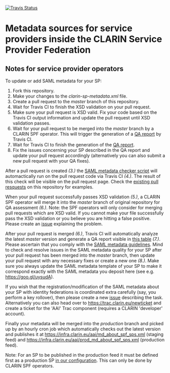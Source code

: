 [![Travis Status](https://travis-ci.org/clarin-eric/SPF-SPs-metadata.svg?branch=master)](https://travis-ci.org/clarin-eric/SPF-SPs-metadata)
# Metadata sources for service providers inside the CLARIN Service Provider Federation

## Notes for service provider operators

To update or add SAML metadata for your SP:
1. Fork this repository.
2. Make your changes to the *clarin-sp-metadata.xml* file.
3. Create a pull request to the *master* branch of this repository.
4. Wait for Travis CI to finish the XSD validation on your pull request.
5. Make sure your pull request is XSD valid. Fix your code based on the Travis CI output information and update the pull request until XSD validation passes.
6. Wait for your pull request to be merged into the *master* branch by a CLARIN SPF operator. This will trigger the generation of a [QA report](https://clarin-eric.github.io/SPF-SPs-metadata/web/master_qa_report.html) by Travis CI.
7. Wait for Travis CI to finish the generation of the [QA report](https://clarin-eric.github.io/SPF-SPs-metadata/web/master_qa_report.html).
8. Fix the issues concerning your SP described in the QA report and update your pull request accordingly (alternatively you can also submit a new pull request with your QA fixes).

After a pull request is created *(3.)* the [SAML metadata checker script](https://github.com/clarin-eric/SAML-metadata-checker) will automactically run on the pull request code via Travis CI *(4.)*. The result of this check will be visible on the pull request page. Check the [existing pull resquests](https://github.com/clarin-eric/SPF-SPs-metadata/pulls?utf8=%E2%9C%93&q=is%3Apr) on this repository for examples.

When your pull request successfully passes XSD validation *(5.)*, a CLARIN SPF operator will merge it into the *master* branch of original repository for QA assessment *(6.)*. Note: the SPF operators will only consider for merging pull requests which are XSD valid. If you cannot make your file successfully pass the XSD validation or you believe you are hitting a false positive. Please create an ​[issue](https://github.com/clarin-eric/SPF-SPs-metadata/issues/new) explaining the problem. 

After your pull request is merged *(6.)*, Travis CI will automatically analyze the latest *master* version and generate a QA report visible in ​[this table](https://clarin-eric.github.io/SPF-SPs-metadata/web/master_qa_report.html) *(7.)*.
Please ascertain that you comply with ​the [SAML metadata guidelines](https://www.clarin.eu/content/guidelines-saml-metadata-about-your-sp). Mind to check and resolve issues in the SAML metadata quality for your SP after your pull request has been merged into the *master* branch, then update your pull request with any necessary fixes or create a new one *(8.)*. Make sure you always update the SAML metadata template of your SP to make it correspond exactly with the SAML metadata you deposit here (see e.g. ​https://goo.gl/uysudA).

If you wish that the registration/modification of the SAML metadata about your SP with identity federations is coordinated extra carefully (say, you perform a key rollover), then please create a new ​[issue](https://github.com/clarin-eric/SPF-SPs-metadata/issues/new) describing the task. Alternatively you can also head over to https://trac.clarin.eu/newticket and create a ticket for the 'AAI' Trac component (requires a CLARIN 'developer' account).

Finally your metadata will be merged into the *production* branch and picked up by an hourly cron job which automatically checks out the latest version and publishes it at ​https://infra.clarin.eu/aai/md_about_spf_sps.xml (staging feed) and https://infra.clarin.eu/aai/prod_md_about_spf_sps.xml (production feed). 

Note: For an SP to be published in the production feed it must be defined first as a production SP [in our configuration](https://github.com/clarin-eric/pyFF_config/blob/master/job_b.fd). This can only be done by CLARIN SPF operators.

